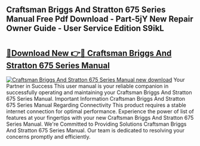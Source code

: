 ## Craftsman Briggs And Stratton 675 Series Manual Free Pdf Download - Part-5jY New Repair Owner Guide - User Service Edition S9ikL

# <h2><a href="http://bc77401.oget.top/?id=Craftsman+Briggs+And+Stratton+675+Series+Manual">🔗Download New 👉🔴 Craftsman Briggs And Stratton 675 Series Manual</a></h2>

[![Craftsman Briggs And Stratton 675 Series Manual new download](https://i.imgur.com/5g1atiW.png)](http://bc77401.oget.top/?id=Craftsman+Briggs+And+Stratton+675+Series+Manual)
Your Partner in Success This user manual is your reliable companion in successfully operating and maintaining your Craftsman Briggs And Stratton 675 Series Manual. Important Information Craftsman Briggs And Stratton 675 Series Manual Regarding Connectivity This product requires a stable internet connection for optimal performance. Experience the power of list of features at your fingertips with your new Craftsman Briggs And Stratton 675 Series Manual. We're Committed to Providing Solutions Craftsman Briggs And Stratton 675 Series Manual. Our team is dedicated to resolving your concerns promptly and efficiently.

